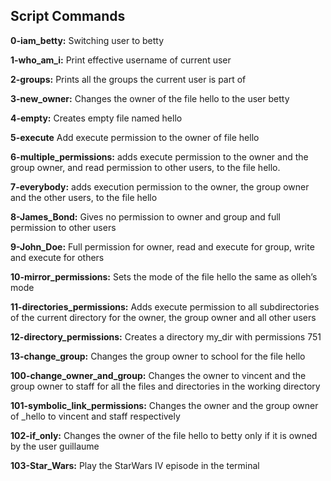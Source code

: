 ## Script Commands 

**0-iam_betty:** Switching user to betty

**1-who_am_i:** Print effective username of current user

**2-groups:** Prints all the groups the current user is part of

**3-new_owner:** Changes the owner of the file hello to the user  betty

**4-empty:** Creates empty file named hello

**5-execute** Add execute permission to the owner of file hello

**6-multiple_permissions:** adds execute permission to the owner and the group owner, and read permission to other users, to the file hello.

**7-everybody:** adds execution permission to the owner, the group owner and the other users, to the file hello

**8-James_Bond:** Gives no permission to owner and group  and full permission to other users 

**9-John_Doe:** Full permission for owner, read and execute for group, write and execute for others

**10-mirror_permissions:** Sets the mode of the file hello the same as olleh’s mode

**11-directories_permissions:** Adds execute permission to all subdirectories of the current directory for the owner, the group owner and all other users

**12-directory_permissions:** Creates a directory my_dir with permissions 751

**13-change_group:** Changes the group owner to school for the file hello

**100-change_owner_and_group:** Changes the owner to vincent and the group owner to staff for all the files and directories in the working directory

**101-symbolic_link_permissions:** Changes the owner and the group owner of _hello to vincent and staff respectively

**102-if_only:** Changes the owner of the file hello to betty only if it is owned by the user guillaume

**103-Star_Wars:** Play the StarWars IV episode in the terminal

